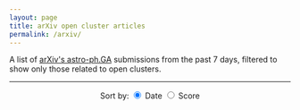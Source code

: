```yaml
---
layout: page
title: arXiv open cluster articles
permalink: /arxiv/
---
```


A list of [arXiv's astro-ph.GA](https://arxiv.org/list/astro-ph.GA/new) submissions from the past 7 days, 
<span class="hover-text" data-hover="A simple filter is applied to each submission
adding a score associated to certain keywords like 'open cluster'.">filtered</span>
to show only those related to open clusters.

<div id="fetched-at" class="fetched-at"></div>

---


<html lang="en">
  <body>
    <center>
    <div id="arxivsort"> Sort by:
      <label><input type="radio" name="sort" value="updated" checked> Date</label>
      <label><input type="radio" name="sort" value="score"> Score</label>
    </div>
    </center>
    <!-- Load articles -->
    <ul id="papers"></ul>
    <script defer src="{{ site.baseurl }}/scripts/parse-arxiv.js"></script>
  </body>
</html>

